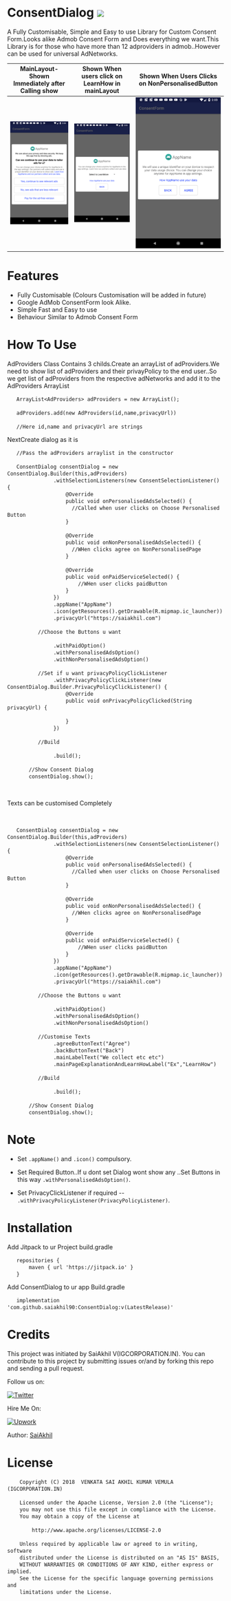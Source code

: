 # ConsentDialog   [![](https://jitpack.io/v/saiakhil90/ConsentDialog.svg)](https://jitpack.io/#saiakhil90/ConsentDialog)

A Fully Customisable, Simple and Easy to use Library for Custom Consent Form.Looks alike Admob Consent Form and Does everything we want.This Library is for those who have more than 12 adproviders in admob..However can be used for universal AdNetworks.

| MainLayout-Shown Immediately after Calling show        |Shown When users click on LearnHow in mainLayout|Shown When Users Clicks on NonPersonalisedButton|
|-------------|-------------|-------------|
 <img src="preview/preview-1.png" width="250">     | <img src="preview/preview-2.png" width="250"> | <img src="preview/preview-3.png" width="250"> 
 


 # Features
 
 * Fully Customisable (Colours Customisation will be added in future)
 * Google AdMob ConsentForm look Alike.
 * Simple Fast and Easy to use
 * Behaviour Similar to Admob Consent Form
 
 
 # How To Use
 
 AdProviders Class Contains 3 childs.Create an arrayList of adProviders.We need to show list of adProviders and their privayPolicy to the end user..So we get list of adProviders from the respective adNetworks and add it to the AdProviders ArrayList
 
 ```
    ArrayList<AdProviders> adProviders = new ArrayList();
    
    adProviders.add(new AdProviders(id,name,privacyUrl))
 
    //Here id,name and privacyUrl are strings
 ```
 
 NextCreate dialog as it is
 
 
 ```
    //Pass the adProviders arraylist in the constructor
    
    ConsentDialog consentDialog = new ConsentDialog.Builder(this,adProviders)
                .withSelectionListeners(new ConsentSelectionListener() {
                    @Override
                    public void onPersonalisedAdsSelected() {
                      //Called when user clicks on Choose Personalised Button
                    }

                    @Override
                    public void onNonPersonalisedAdsSelected() {
                      //WHen clicks agree on NonPersonalisedPage
                    }

                    @Override
                    public void onPaidServiceSelected() {
                        //WHen user clicks paidButton
                    }
                })
                .appName("AppName")
                .icon(getResources().getDrawable(R.mipmap.ic_launcher))
                .privacyUrl("https://saiakhil.com")
                
           //Choose the Buttons u want
           
                .withPaidOption()
                .withPersonalisedAdsOption()
                .withNonPersonalisedAdsOption()
                
           //Set if u want privacyPolicyClickListener
                .withPrivacyPolicyClickListener(new ConsentDialog.Builder.PrivacyPolicyClickListener() {
                    @Override
                    public void onPrivacyPolicyClicked(String privacyUrl) {
                                         
                    }
                })   
                
           //Build     
           
                .build();

        //Show Consent Dialog
        consentDialog.show();
 
 
 
 ```
 
 
 
 Texts can be customised Completely
 
 ```
 
    
    ConsentDialog consentDialog = new ConsentDialog.Builder(this,adProviders)
                .withSelectionListeners(new ConsentSelectionListener() {
                    @Override
                    public void onPersonalisedAdsSelected() {
                      //Called when user clicks on Choose Personalised Button
                    }

                    @Override
                    public void onNonPersonalisedAdsSelected() {
                      //WHen clicks agree on NonPersonalisedPage
                    }

                    @Override
                    public void onPaidServiceSelected() {
                        //WHen user clicks paidButton
                    }
                })
                .appName("AppName")
                .icon(getResources().getDrawable(R.mipmap.ic_launcher))
                .privacyUrl("https://saiakhil.com")
                
           //Choose the Buttons u want
           
                .withPaidOption()
                .withPersonalisedAdsOption()
                .withNonPersonalisedAdsOption()
                
           //Customise Texts
                .agreeButtonText("Agree")
                .backButtonText("Back")
                .mainLabelText("We collect etc etc")
                .mainPageExplanationAndLearnHowLabel("Ex","LearnHow")
                
           //Build     
           
                .build();

        //Show Consent Dialog
        consentDialog.show();
 
 ```
 
 
 # Note
 
 * Set `.appName()` and `.icon()` compulsory.
 
 * Set Required Button..If u dont set Dialog wont show any ..Set Buttons in this way `.withPersonalisedAdsOption()`.
 
 * Set PrivacyClickListener if required -- `.withPrivacyPolicyListener(PrivacyPolicyListener)`.
 
 # Installation
 
 Add Jitpack to ur Project build.gradle
 
 ```
    repositories {
        maven { url 'https://jitpack.io' }
    }
 
 ```
 
 
 Add ConsentDialog to ur app Build.gradle
 
 ```
    implementation 'com.github.saiakhil90:ConsentDialog:v(LatestRelease)'
 
 ```
 
 # Credits
 
 This project was initiated by SaiAkhil V(IGCORPORATION.IN). You can contribute to this project by submitting issues or/and by forking this repo and sending a pull request.
 
 Follow us on:

[![Twitter](https://cdn.macrumors.com/article-new/2016/05/twitterlogo.jpg)](https://twitter.com/saiakhil13)

Hire Me On:

[![Upwork](https://www.3divs.com/upwork_icon.png)](https://www.upwork.com/o/profiles/users/_~013788d80534af363d/)

Author: [SaiAkhil](https://github.com/saiakhil90)


# License

```
    Copyright (C) 2018  VENKATA SAI AKHIL KUMAR VEMULA (IGCORPORATION.IN)

    Licensed under the Apache License, Version 2.0 (the "License");
    you may not use this file except in compliance with the License.
    You may obtain a copy of the License at
    
        http://www.apache.org/licenses/LICENSE-2.0
    
    Unless required by applicable law or agreed to in writing, software
    distributed under the License is distributed on an "AS IS" BASIS,
    WITHOUT WARRANTIES OR CONDITIONS OF ANY KIND, either express or implied.
    See the License for the specific language governing permissions and
    limitations under the License.

```
     

